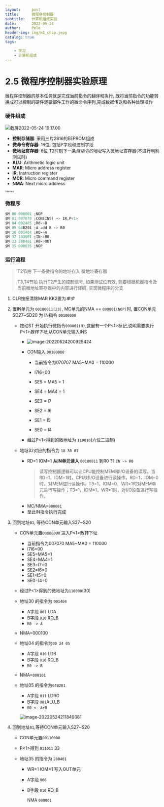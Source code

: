 ```yaml
---
layout:     post
title:      微程序控制器
subtitle:   计算机组成实验
date:       2022-05-24
author:     Pele
header-img: img/m1_chip.jepg
catalog: true
tags:

    - 学习
    - 计算机组成
---
```

# 2.5 微程序控制器实验原理

微程序控制器的基本任务就是完成当前指令的翻译和执行, 既将当前指令的功能转换成可以控制的硬件逻辑部件工作的微命令序列,完成数据传送和各种处理操作




### 硬件组成

![截屏2022-05-24 19.17.00](https://pele-images.oss-cn-hangzhou.aliyuncs.com/images/%E6%88%AA%E5%B1%8F2022-05-24%2019.17.00.png)

+ **控制存储器**: 采用三片2816的EEPROM组成
+ **微命令寄存器**: 18位, 包括P字段和控制字段
+ **微地址寄存器**:  6位 T2时刻下一条*微指令的地址*写入微地址寄存器(不进行判别测试时)
+ **ALU**: Arithmetic logic unit
+ **MAR**: Micro address register
+ **IR**: Instruction register
+ **MCR**: Micro command register
+ **NMA**: Next micro address

<img src="https://pele-images.oss-cn-hangzhou.aliyuncs.com/images/IMG_0457.jpg" alt="微指令格式" style="zoom: 33%;" />



### 微程序

```fortran
$M 00 000001 ;NOP
$M 01 007070 ;CON(INS) -> IR,P<1>
$M 04 002405 ;R0->B
$M 05 04B201 ;A add B -> R0
$M 30 001404 ;RO->A
$M 32 183001 ;IN->R0
$M 33 280401 ;R0->OUT
$M 35 000035 ;NOP
```



### 运行流程

> T2节拍 下一条微指令的地址存入 微地址寄存器
>
> T3,T4节拍 执行T2产生的控制信号, 如果测试位有效, 则要根据机器指令及当前微地址寄存器中的内容进行译码, 实现微程序的分支

1. CLR按扭清除MAR KK2置为*单步*

2. 置IN单元为 `00100011(23)`, MC单元的NMA == `000001(NOP)`时, 置CON单元SD27~SD20 为 IN指令 `00100000`

   + 按动ST 开始执行微指令`000001(H)`,这里有一个P<1>标记,说明需要执行*P<1>散转下址*,从CON单元输入INS

     - ![image-20220524200925424](https://pele-images.oss-cn-hangzhou.aliyuncs.com/images/image-20220524200925424.png)

     + CON输入 `00100000`

       + 当前指令为070707  MA5~MA0 = 110000

       + I7I6=00
       + SE5 = MA5 = 1
       + SE4 = MA4 = 1
       + SE3 = I7
       + SE2 = I6
       + SE1 = I5
       + SE0 = I4

     + 经过P<1>得到的微地址为 `110010`(六位二进制)

   + 地址32对应的指令为 `18 30 01` 

     - RD=1 IOM=1 **从IN单元读入** `00100011` 到R0 ?? `IN -> R0`

       > 读写控制器逻辑可以让CPU能控制MEM和I/O设备的读写。当RD=1，IOM=1时，CPU对I/O设备进行读操作，RD=1，IOM=0时，对MEM进行读操作。T3=1，IOM=0，WR=1时对MEM单元进行写操作；T3=1，IOM=1，WR=1时，对I/O设备进行写操作。		

     + MC/NMA=`000001` 
     + 至此IN指令执行完成

3. 回到地址`01`, 等待CON单元输入S27~S20

   + CON单元置`00000000` 进入P<1>散转下址
     + 当前指令为007070  MA5~MA0 = 110000
     + I7I6=00
     + SE5=MA5=1
     + SE4=MA4=1
     + SE3=I7=0
     + SE2=I6=0
     + SE1=I5=0
     + SE0=I4=0
   + 经过P<1>得到的微地址为`110000`(30)

   + 地址30 的指令为 `001404` 

     + A字段 `001` LDA
     + B字段 `010` RO_B
     + `R0 -> A`

   + NMA=000100

   + 地址04 的指令为`00 24 05`

     + A字段 `010` LDB
     + B字段 `010` RO_B 
     + `R0 -> B`

   + NMA=`000101`

   + 地址05 的指令为`04B201`

     + A字段 `011` LDRO
     + B字段 `001`ALU_B
     + `R0 <- A+B`

     ![image-20220524211849381](https://pele-images.oss-cn-hangzhou.aliyuncs.com/images/image-20220524211849381.png)

4. 回到地址`01`,等待CON单元输入S27~S20

   + CON单元置`00110000`

   + P<1>得到 `011011` 33

   + 地址35 的指令为 `280401`

     + WR=1 IOM=1 写入OUT单元

     + A字段 `000`

     + B字段 `010` RO_B

       NMA `000001`